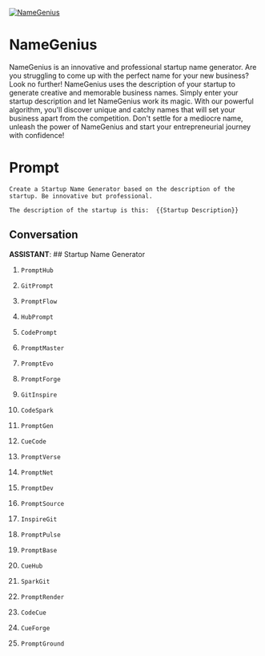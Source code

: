 
[![NameGenius](https://flow-prompt-covers.s3.us-west-1.amazonaws.com/icon/abstract/abs_5.png)]()
# NameGenius 
NameGenius is an innovative and professional startup name generator. Are you struggling to come up with the perfect name for your new business? Look no further! NameGenius uses the description of your startup to generate creative and memorable business names. Simply enter your startup description and let NameGenius work its magic. With our powerful algorithm, you'll discover unique and catchy names that will set your business apart from the competition. Don't settle for a mediocre name, unleash the power of NameGenius and start your entrepreneurial journey with confidence!

# Prompt

```
Create a Startup Name Generator based on the description of the startup. Be innovative but professional. 

The description of the startup is this:  {{Startup Description}}
```

## Conversation

**ASSISTANT**: ## Startup Name Generator



1. `PromptHub`

2. `GitPrompt`

3. `PromptFlow`

4. `HubPrompt`

5. `CodePrompt`

6. `PromptMaster`

7. `PromptEvo`

8. `PromptForge`

9. `GitInspire`

10. `CodeSpark`

11. `PromptGen`

12. `CueCode`

13. `PromptVerse`

14. `PromptNet`

15. `PromptDev`

16. `PromptSource`

17. `InspireGit`

18. `PromptPulse`

19. `PromptBase`

20. `CueHub`

21. `SparkGit`

22. `PromptRender`

23. `CodeCue`

24. `CueForge`

25. `PromptGround`


